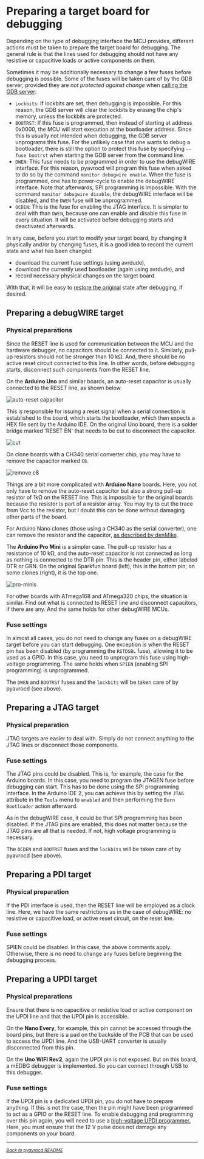 # Preparing a target board for debugging

Depending on the type of debugging interface the MCU provides, different actions must be taken to prepare the target board for debugging. The general rule is that the lines used for debugging should not have any resistive or capacitive loads or active components on them.

Sometimes it may be additionally necessary to change a few fuses before debugging is possible. Some of the fuses will be taken care of by the GDB server, provided they are *not protected against change* when [calling the GDB server](https://github.com/felias-fogg/pyavrocd/blob/main/docs/command-line-options.md):

- `Lockbits`: If lockbits are set, then debugging is impossible. For this reason, the GDB server will clear the lockbits by erasing the chip's memory, unless the lockbits are protected.
- `BOOTRST`: If this fuse is programmed, then instead of starting at address 0x0000, the MCU will start execution at the bootloader address. Since this is usually not intended when debugging, the GDB server unprograms this fuse. For the unlikely case that one wants to debug a bootloader, there is still the option to protect this fuse by specifying `--fuse bootrst` when starting the GDB server from the command line.
- `DWEN`: This fuse needs to be programmed in order to use the debugWIRE interface. For this reason, pyavrocd will program this fuse when asked to do so by the command `monitor debugwire enable`. When the fuse is programmed, one has to power-cycle to enable the debugWIRE interface. Note that afterwards, SPI programming is impossible. With the command `monitor debugwire disable`, the debugWIRE interface will be disabled, and the `DWEN` fuse will be unprogrammed.
- `OCDEN`: This is the fuse for enabling the JTAG interface. It is simpler to deal with than `DWEN`,  because one can enable and disable this fuse in every situation. It will be activated before debugging starts and deactivated afterwards.

In any case, before you start to modify your target board, by changing it physically and/or by changing fuses, it is a good idea to record the current state and what has been changed:

- download the current fuse settings (using avrdude),
- download the currently used bootloader (again using avrdude), and
- record necessary physical changes on the target board.

With that, it will be easy to [restore the original](https://github.com/felias-fogg/pyavrocd/blob/main/docs/restore-original-state.md) state after debugging, if desired.



## Preparing a debugWIRE target

### Physical preparations

Since the RESET line is used for communication between the MCU and the hardware debugger, no capacitors should be connected to it. Similarly, pull-up resistors should not be stronger than 10 kΩ. And, there should be no active reset circuit connected to this line. In other words, before debugging starts, disconnect such components from the RESET line.

On the **Arduino Uno** and similar boards, an auto-reset capacitor is usually connected to the RESET line, as shown below.

![auto-reset capacitor](https://raw.githubusercontent.com/felias-fogg/pyavrocd/refs/heads/main/docs/pics/auto-reset.jpg)

This is responsible for issuing a reset signal when a serial connection is established to the board, which starts the bootloader, which then expects a HEX file sent by the Arduino IDE. On the original Uno board, there is a solder bridge marked 'RESET EN' that needs to be cut to disconnect the capacitor.

![cut](https://raw.githubusercontent.com/felias-fogg/pyavrocd/refs/heads/main/docs/pics/cutconn.jpg)

On clone boards with a CH340 serial converter chip, you may have to remove the capacitor marked `C8`.

![remove c8](https://raw.githubusercontent.com/felias-fogg/pyavrocd/refs/heads/main/docs/pics/remove-c8.png)

Things are a bit more complicated with **Arduino Nano** boards. Here, you not only have to remove the auto-reset capacitor but also a strong pull-up resistor of 1kΩ on the RESET line. This is impossible for the original boards because the resistor is part of a resistor array. You may try to cut the trace from Vcc to the resistor, but I doubt this can be done without damaging other parts of the board.

For Arduino Nano clones (those using a CH340 as the serial converter), one can remove the resistor and the capacitor, [as described by denMike](https://mtech.dk/thomsen/electro/arduino.php).

The **Arduino Pro Mini** is a simpler case. The pull-up resistor has a resistance of 10 kΩ, and the auto-reset capacitor is not connected as long as nothing is connected to the DTR pin. This is the header pin, either labeled DTR or GRN. On the original Sparkfun board (left), this is the bottom pin; on some clones (right), it is the top one.

![pro-minis](https://raw.githubusercontent.com/felias-fogg/pyavrocd/refs/heads/main/docs/pics/pro-minis.png)

For other boards with ATmega168 and ATmega320 chips, the situation is similar. Find out what is connected to RESET line and disconnect capacitors, if there are any. And the same holds for other debugWIRE MCUs.

### Fuse settings

In almost all cases, you do not need to change any fuses on a debugWIRE target before you can start debugging. One exception is when the RESET pin has been disabled (by programming the `RSTDSBL` fuse), allowing it to be used as a GPIO. In this case, you need to unprogram this fuse using high-voltage programming. The same holds when `SPIEN` (enabling SPI programming) is unprogrammed.

The `DWEN` and `BOOTRST` fuses and the `lockbits` will be taken care of by pyavrocd (see above).



## Preparing a JTAG target

### Physical preparation

JTAG targets are easier to deal with. Simply do not connect anything to the JTAG lines or disconnect those components.

### Fuse settings

The JTAG pins could be disabled. This is, for example, the case for the Arduino boards. In this case, you need to program the  JTAGEN fuse before debugging can start. This has to be done using the SPI programming interface. In the Arduino IDE 2, you can achieve this by setting the `JTAG` attribute in the `Tools` menu to `enabled` and then performing the `Burn Bootloader` action afterward.

As in the debugWIRE case, it could be that SPI programming has been disabled. If the JTAG pins are enabled, this does not matter because the JTAG pins are all that is needed. If not, high voltage programming is necessary.

The `OCDEN` and `BOOTRST` fuses and the `lockbits` will be taken care of by pyavrocd (see above).



## Preparing a PDI target

### Physical preparation

If the PDI interface is used, then the RESET line will be employed as a clock line. Here, we have the same restrictions as in the case of debugWIRE: no resistive or capacitive load, or active reset circuit, on the reset line.

### Fuse settings

SPIEN could be disabled. In this case, the above comments apply. Otherwise, there is no need to change any fuses before beginning the debugging process.



## Preparing a UPDI target

### Physical preparations

Ensure that there is no capacitive or resistive load or active component on the UPDI line and that the UPDI pin is accessible.

On the **Nano Every**, for example, this pin cannot be accessed through the board pins, but there is a pad on the backside of the PCB that can be used to access the UPDI line. And the USB-UART converter is usually disconnected from this pin.

On the **Uno WIFI Rev2**, again the UPDI pin is not exposed. But on this board, a mEDBG debugger is implemented. So you can connect through USB to this debugger.

### Fuse settings

If the UPDI pin is a dedicated UPDI pin, you do not have to prepare anything. If this is not the case, then the pin might have been programmed to act as a GPIO or the RESET line. To enable debugging and programming over this pin again, you will need to use a [high-voltage UPDI programmer.](https://www.adafruit.com/product/5893?srsltid=AfmBOoo5mSe4piu5mrG4wDqql3ubXbUT2IH2BZVAKtZqX9YQiEWx0HX6) Here, you must ensure that the 12 V pulse does not damage any components on your board.

------

[<small><i>Back to pyavrocd README</i></small>](https://github.com/felias-fogg/pyavrocd/blob/main/README.md)

